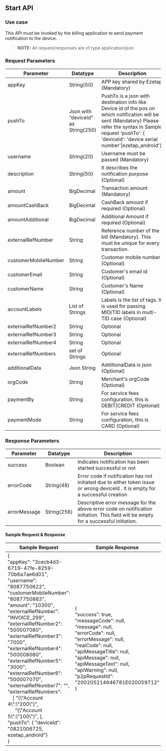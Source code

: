 <section id = "main">

## Start API

### Use case
This API must be invoked by the billing application to send payment notification to the device.

> **NOTE:** All request/responses are of type application/json

<section id = "parameter">

### Request Parameters

<table class = "params">
<thead class = "paramhead">
<tr><th class = "parameter">Parameter</th><th class = "datatype">Datatype</th><th class = "Desc">Description</th></tr>
</thead>
<tbody>
<tr><td>appKey</td><td>String(50)</td><td>APP key shared by Ezetap (Mandatory)</td></tr>
<tr><td>pushTo</td><td>Json with “deviceId” as String(250)</td><td>PushTo is a json with destination info like Device id of the pos on which notification will be sent (Mandatory) Please refer the syntax in Sample request 'pushTo': { 'deviceId': 'device serial number'|ezetap_android'}}</td></tr>
<tr><td>username</td><td>String(20)</td><td>Username must be passed (Mandatory)</td></tr>
<tr><td>description</td><td>String(50)</td><td>It describes the notification purpose (Optional)</td></tr>
<tr><td>amount</td><td>BigDecimal</td><td>Transaction amount (Mandatory)</td></tr>
<tr><td>amountCashBack</td><td>BigDecimal</td><td>CashBack amount if required (Optional)</td></tr>
<tr><td>amountAdditional</td><td>BigDecimal</td><td>Additional Amount if required (Optional)</td></tr>
<tr><td>externalRefNumber</td><td>String</td><td>Reference number of the bill (Mandatory). This must be unique for every transaction.</td></tr>
<tr><td>customerMobileNumber</td><td>String</td><td>Customer mobile number (Optional)</td></tr>
<tr><td>customerEmail</td><td>String</td><td>Customer's email id (Optional)</td></tr>
<tr><td>customerName</td><td>String</td><td>Customer's Name (Optional)</td></tr>
<tr><td>accountLabels</td><td>List of Strings</td><td>Labels is the list of tags. It is used for passing MID/TID labels in multi-TID case (Optional)</td></tr>
<tr><td>externalRefNumber2</td><td>String</td><td>Optional</td></tr>
<tr><td>externalRefNumber3</td><td>String</td><td>Optional</td></tr>
<tr><td>externalRefNumber4</td><td>String</td><td>Optional</td></tr>
<tr><td>externalRefNumbers</td><td>set of Strings</td><td>Optional</td></tr>
<tr><td>additionalData</td><td>Json String</td><td>AdditionalData is json (Optional)</td></tr>
<tr><td>orgCode</td><td>String</td><td>Merchant's orgCode (Optional)</td></tr>
<tr><td>paymentBy</td><td>String</td><td>For service fees configuration, this is DEBIT|CREDIT (Optional)</td></tr>
<tr><td>paymentMode</td><td>String</td><td>For service fees configuration, this is CARD (Optional)</td></tr>
</tbody>
</table>

</section>

<section id = "resparam">

### Response Parameters

<table class = "params">
<thead class = "paramhead">
<tr><th class = "parameter">Parameter</th><th class = "datatype">Datatype</th><th class = "Desc">Description</th></tr>
</thead>
<tbody>
<tr><td>success</td><td>Boolean</td><td>Indicates notification has been started successful or not</td></tr>
<tr><td>errorCode</td><td>String(48)</td><td>Error code if notification has not initiated due to either token issue or wrong deviceId . It is empty for a successful creation</td></tr>
<tr><td>errorMessage</td><td>String(256)</td><td>Descriptive error message for the above error code on notification initiation. This field will be empty for a successful initiation.</td></tr>
</tbody>
</table>

</section>

<section id = "sampleReqRes">

#### Sample Request & Response


<table class = "samReqRes">
<thead class = "samReqResHead">
<tr><th class = "samReq"> Sample Request </th><th class = "samRes"> Sample Response </th></tr>
</thead>
<tbody>
<tr><td>{<br>"appKey": "3cecb4d3-6719-47fe-8259-70b6a7ae6d01",<br>    "username": "8087750622",<br>"customerMobileNumber": "8087750863",<br>"amount": "10300",<br>"externalRefNumber": "INVOICE_299",<br>"externalRefNumber2": "500007080",<br>"externalRefNumber3": "7000",<br>"externalRefNumber4": "500008080",<br>"externalRefNumber5": "3000",<br>"externalRefNumber6": "500007070",<br>"externalRefNumber7": "",<br>"externalRefNumbers":<br>&emsp;[ "{\"Account 4\":\"200\"}",<br>&ensp;&emsp;"{\"Account 5\":\"100\"}", ],<br>"pushTo": { "deviceId": "0821006725, ezetap_android"}<br>}</td><td>{ <br>"success": true,<br>"messageCode": null,<br>"message": null,<br>"errorCode": null,<br>"errorMessage": null,<br>"realCode": null,<br>"apiMessageTitle": null,<br>"apiMessage": null,<br>"apiMessageText": null,<br>"apiWarning": null,<br>"p2pRequestId":<br>"200205214646781E020059712"<br>}</td></tr>
</tbody>
</table>

</section>

</section>